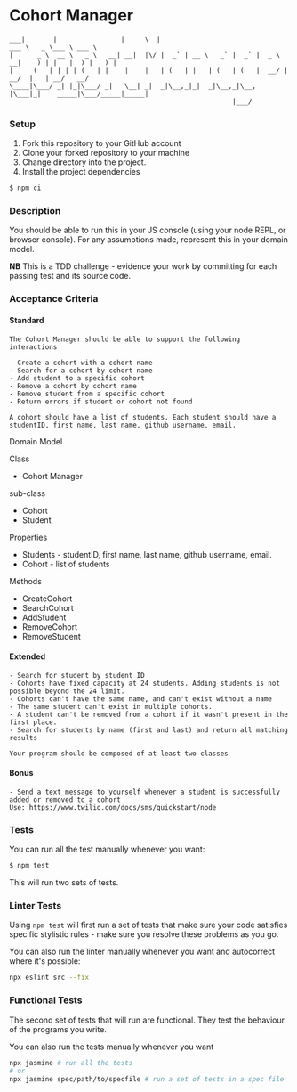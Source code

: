 # Cohort Manager

```
___|       |                |     \  |                                   ___ \   _ \___ \ ___ \  
|      _ \  __ \   _ \   __| __|  |\/ |  _` | __ \   _` |  _` |  _ \  __|    ) | |   |  ) |   ) |
|     (   | | | | (   | |    |    |   | (   | |   | (   | (   |  __/ |      __/  |   | __/   __/  
\____|\___/ _| |_|\___/ _|   \__| _|  _|\__,_|_|  _|\__,_|\__, |\___|_|    _____|\___/_____|_____|
                                                        |___/                                    
```

### Setup

1. Fork this repository to your GitHub account
2. Clone your forked repository to your machine
3. Change directory into the project.
4. Install the project dependencies

```sh
$ npm ci
```

### Description

You should be able to run this in your JS console (using your node REPL, or browser console). For any assumptions made, represent this in your domain model.

**NB** This is a TDD challenge - evidence your work by committing for each passing test and its source code.

### Acceptance Criteria

#### Standard
```
The Cohort Manager should be able to support the following interactions

- Create a cohort with a cohort name
- Search for a cohort by cohort name
- Add student to a specific cohort
- Remove a cohort by cohort name
- Remove student from a specific cohort
- Return errors if student or cohort not found

A cohort should have a list of students. Each student should have a studentID, first name, last name, github username, email.
```

Domain Model 

Class
- Cohort Manager

sub-class 
- Cohort 
- Student 

Properties 
- Students - studentID, first name, last name, github username, email.
- Cohort - list of students 

Methods 
- CreateCohort
- SearchCohort
- AddStudent
- RemoveCohort
- RemoveStudent



#### Extended
```
- Search for student by student ID
- Cohorts have fixed capacity at 24 students. Adding students is not possible beyond the 24 limit.
- Cohorts can't have the same name, and can't exist without a name
- The same student can't exist in multiple cohorts.
- A student can't be removed from a cohort if it wasn't present in the first place.
- Search for students by name (first and last) and return all matching results

Your program should be composed of at least two classes
```

#### Bonus
```
- Send a text message to yourself whenever a student is successfully added or removed to a cohort
Use: https://www.twilio.com/docs/sms/quickstart/node
```


### Tests
You can run all the test manually whenever you want:
```sh
$ npm test
```

This will run two sets of tests.

### Linter Tests
Using `npm test` will first run a set of tests that make sure your code satisfies specific stylistic rules - make sure you resolve these problems as you go.

You can also run the linter manually whenever you want and autocorrect where it's possible:
```sh
npx eslint src --fix
```

### Functional Tests
The second set of tests that will run are functional. They test the behaviour of the programs you write.

You can also run the tests manually whenever you want
```sh
npx jasmine # run all the tests
# or
npx jasmine spec/path/to/specfile # run a set of tests in a spec file
```
